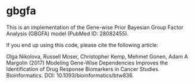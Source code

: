 # gbgfa
This is an implementation of the Gene-wise Prior Bayesian Group Factor Analysis (GBGFA) model (PubMed ID: 28082455).

If you end up using this code, please cite the following article:

Olga Nikolova, Russell Moser, Christopher Kemp, Mehmet Gonen, Adam A Margolin (2017) Modeling Gene-Wise Dependencies Improves the Identification of Drug Response Biomarkers in Cancer Studies. Bioinformatics. DOI: 10.1093/bioinformatics/btw836.
